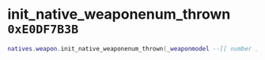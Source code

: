 # init_native_weaponenum_thrown `0xE0DF7B3B`

```lua
natives.weapon.init_native_weaponenum_thrown(_weaponmodel --[[ number ]], _weaponname --[[ string ]], _data --[[ table ]])
```